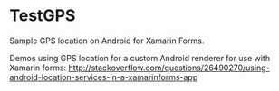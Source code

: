 TestGPS
=======

Sample GPS location on Android for Xamarin Forms. 

Demos using GPS location for a custom Android renderer for use with Xamarin forms: 
http://stackoverflow.com/questions/26490270/using-android-location-services-in-a-xamarinforms-app


